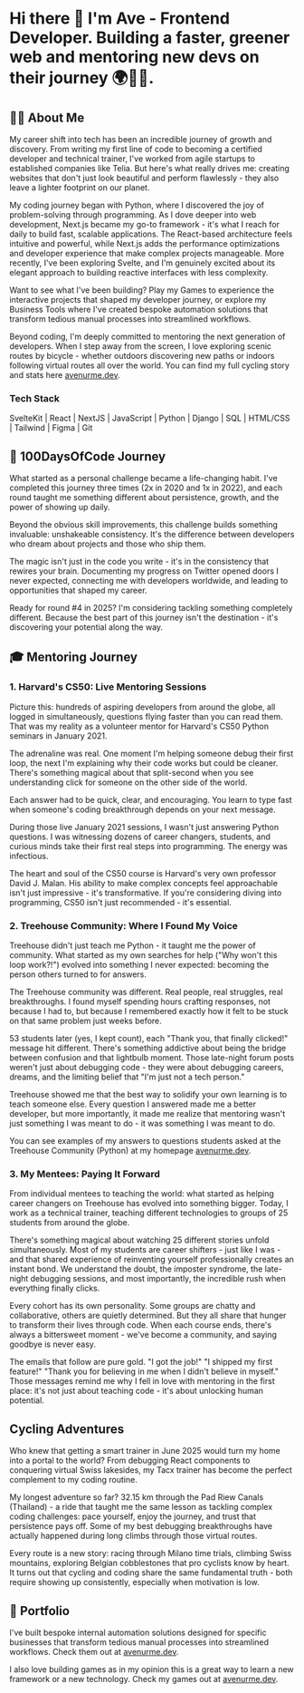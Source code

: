 # Hi there 👋 I'm Ave - Frontend Developer. Building a faster, greener web and mentoring new devs on their journey 🌍🌱🌿.

## 👨‍💻 About Me

My career shift into tech has been an incredible journey of growth and discovery. From writing my first line of code to becoming a certified developer and technical trainer, I've worked from agile startups to established companies like Telia. But here's what really drives me: creating websites that don't just look beautiful and perform flawlessly - they also leave a lighter footprint on our planet.

My coding journey began with Python, where I discovered the joy of problem-solving through programming. As I dove deeper into web development, Next.js became my go-to framework - it's what I reach for daily to build fast, scalable applications. The React-based architecture feels intuitive and powerful, while Next.js adds the performance optimizations and developer experience that make complex projects manageable. More recently, I've been exploring Svelte, and I'm genuinely excited about its elegant approach to building reactive interfaces with less complexity.

Want to see what I've been building? Play my Games to experience the interactive projects that shaped my developer journey, or explore my Business Tools where I've created bespoke automation solutions that transform tedious manual processes into streamlined workflows.

Beyond coding, I'm deeply committed to mentoring the next generation of developers. When I step away from the screen, I love exploring scenic routes by bicycle - whether outdoors discovering new paths or indoors following virtual routes all over the world. You can find my full cycling story and stats here [avenurme.dev](https://www.avenurme.dev/cycling).

### Tech Stack
SvelteKit | React | NextJS | JavaScript | Python | Django | SQL | HTML/CSS | Tailwind | Figma | Git

## 📅 100DaysOfCode Journey

What started as a personal challenge became a life-changing habit. I've completed this journey three times (2x in 2020 and 1x in 2022), and each round taught me something different about persistence, growth, and the power of showing up daily.

Beyond the obvious skill improvements, this challenge builds something invaluable: unshakeable consistency. It's the difference between developers who dream about projects and those who ship them.

The magic isn't just in the code you write - it's in the consistency that rewires your brain. Documenting my progress on Twitter opened doors I never expected, connecting me with developers worldwide, and leading to opportunities that shaped my career.

Ready for round #4 in 2025? I'm considering tackling something completely different. Because the best part of this journey isn't the destination - it's discovering your potential along the way.

## 🎓 Mentoring Journey

### 1. Harvard's CS50: Live Mentoring Sessions
Picture this: hundreds of aspiring developers from around the globe, all logged in simultaneously, questions flying faster than you can read them. That was my reality as a volunteer mentor for Harvard's CS50 Python seminars in January 2021.

The adrenaline was real. One moment I'm helping someone debug their first loop, the next I'm explaining why their code works but could be cleaner. There's something magical about that split-second when you see understanding click for someone on the other side of the world.

Each answer had to be quick, clear, and encouraging. You learn to type fast when someone's coding breakthrough depends on your next message.

During those live January 2021 sessions, I wasn't just answering Python questions. I was witnessing dozens of career changers, students, and curious minds take their first real steps into programming. The energy was infectious.

The heart and soul of the CS50 course is Harvard's very own professor David J. Malan. His ability to make complex concepts feel approachable isn't just impressive - it's transformative. If you're considering diving into programming, CS50 isn't just recommended - it's essential.

### 2. Treehouse Community: Where I Found My Voice
Treehouse didn't just teach me Python - it taught me the power of community. What started as my own searches for help ("Why won't this loop work?!") evolved into something I never expected: becoming the person others turned to for answers.

The Treehouse community was different. Real people, real struggles, real breakthroughs. I found myself spending hours crafting responses, not because I had to, but because I remembered exactly how it felt to be stuck on that same problem just weeks before.

53 students later (yes, I kept count), each "Thank you, that finally clicked!" message hit different. There's something addictive about being the bridge between confusion and that lightbulb moment. Those late-night forum posts weren't just about debugging code - they were about debugging careers, dreams, and the limiting belief that "I'm just not a tech person."

Treehouse showed me that the best way to solidify your own learning is to teach someone else. Every question I answered made me a better developer, but more importantly, it made me realize that mentoring wasn't just something I was meant to do - it was something I was meant to do.

You can see examples of my answers to questions students asked at the Treehouse Community (Python) at my homepage [avenurme.dev](https://www.avenurme.dev/mentoring#mentoring-treehouse).

### 3. My Mentees: Paying It Forward
From individual mentees to teaching the world: what started as helping career changers on Treehouse has evolved into something bigger. Today, I work as a technical trainer, teaching different technologies to groups of 25 students from around the globe.

There's something magical about watching 25 different stories unfold simultaneously. Most of my students are career shifters - just like I was - and that shared experience of reinventing yourself professionally creates an instant bond. We understand the doubt, the imposter syndrome, the late-night debugging sessions, and most importantly, the incredible rush when everything finally clicks.

Every cohort has its own personality. Some groups are chatty and collaborative, others are quietly determined. But they all share that hunger to transform their lives through code. When each course ends, there's always a bittersweet moment - we've become a community, and saying goodbye is never easy.

The emails that follow are pure gold. "I got the job!" "I shipped my first feature!" "Thank you for believing in me when I didn't believe in myself." Those messages remind me why I fell in love with mentoring in the first place: it's not just about teaching code - it's about unlocking human potential.

## Cycling Adventures
Who knew that getting a smart trainer in June 2025 would turn my home into a portal to the world? From debugging React components to conquering virtual Swiss lakesides, my Tacx trainer has become the perfect complement to my coding routine.

My longest adventure so far? 32.15 km through the Pad Riew Canals (Thailand) - a ride that taught me the same lesson as tackling complex coding challenges: pace yourself, enjoy the journey, and trust that persistence pays off. Some of my best debugging breakthroughs have actually happened during long climbs through those virtual routes.

Every route is a new story: racing through Milano time trials, climbing Swiss mountains, exploring Belgian cobblestones that pro cyclists know by heart. It turns out that cycling and coding share the same fundamental truth - both require showing up consistently, especially when motivation is low.

## 💼 Portfolio
I've built bespoke internal automation solutions designed for specific businesses that transform tedious manual processes into streamlined workflows.
Check them out at [avenurme.dev](https://www.avenurme.dev/business-tools).

I also love building games as in my opinion this is a great way to learn a new framework or a new technology. Check my games out at [avenurme.dev](https://www.avenurme.dev/games).  

